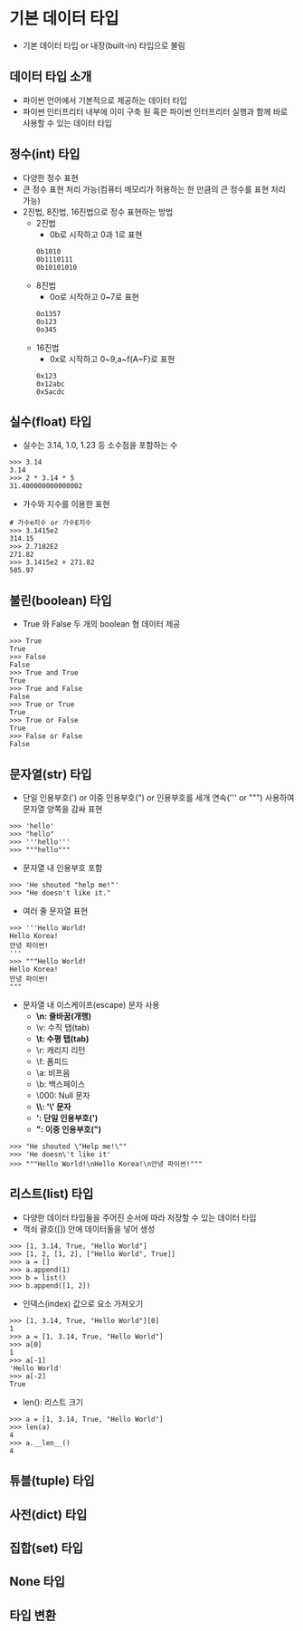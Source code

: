 # 기본 데이터 타입
* 기본 데이터 타입 or 내장(built-in) 타입으로 불림
## 데이터 타입 소개
* 파이썬 언어에서 기본적으로 제공하는 데이터 타입
* 파이썬 인터프리터 내부에 이미 구축 된 혹은 파이썬 인터프리터 실행과 함께 바로 사용할 수 있는 데이터 타입
## 정수(int) 타입
* 다양한 정수 표현
* 큰 정수 표현 처리 가능(컴퓨터 메모리가 허용하는 한 만큼의 큰 정수를 표현 처리 가능)
* 2진법, 8진법, 16진법으로 정수 표현하는 방법
    * 2진법
        * 0b로 시작하고 0과 1로 표현
        ```
        0b1010
        0b1110111
        0b10101010
        ```
    * 8진법
        * 0o로 시작하고 0~7로 표현
        ```
        0o1357
        0o123
        0o345
        ```
    * 16진법
        * 0x로 시작하고 0~9,a~f(A~F)로 표현
        ```
        0x123
        0x12abc
        0x5acdc
        ```
## 실수(float) 타입
* 실수는 3.14, 1.0, 1.23 등 소수점을 포함하는 수
```
>>> 3.14
3.14
>>> 2 * 3.14 * 5
31.400000000000002
```
* 가수와 지수를 이용한 표현
```
# 가수e지수 or 가수E지수
>>> 3.1415e2
314.15
>>> 2.7182E2
271.82
>>> 3.1415e2 + 271.82
585.97
```
## 불린(boolean) 타입
* True 와 False 두 개의 boolean 형 데이터 제공
```
>>> True
True
>>> False
False
>>> True and True
True
>>> True and False
False
>>> True or True
True
>>> True or False
True
>>> False or False
False
```
## 문자열(str) 타입
* 단일 인용부호(') or 이중 인용부호(") or 인용부호를 세개 연속(''' or """) 사용하여 문자열 양쪽을 감싸 표현
```
>>> 'hello'
>>> "hello"
>>> '''hello'''
>>> """hello"""
```
* 문자열 내 인용부호 포함
```
>>> 'He shouted "help me!"'
>>> "He doesn't like it."
```
* 여러 줄 문자열 표현
```
>>> '''Hello World!
Hello Korea!
안녕 파이썬!
'''
>>> """Hello World!
Hello Korea!
안녕 파이썬!
"""
```
* 문자열 내 이스케이프(escape) 문자 사용
    * **\n: 줄바꿈(개행)**
    * \v: 수직 탭(tab)
    * **\t: 수평 탭(tab)**
    * \r: 캐리지 리턴
    * \f: 폼피드
    * \a: 비프음
    * \b: 백스페이스
    * \000: Null 문자
    * **\\\\: '\\' 문자**
    * **\': 단일 인용부호(')**
    * **\": 이중 인용부호(")**
```
>>> "He shouted \"Help me!\""
>>> 'He doesn\'t like it'
>>> """Hello World!\nHello Korea!\n안녕 파이썬!"""
```
## 리스트(list) 타입
* 다양한 데이터 타입들을 주어진 순서에 따라 저장할 수 있는 데이터 타입
* 꺽쇠 괄호([]) 안에 데이터들을 넣어 생성
```
>>> [1, 3.14, True, "Hello World"]
>>> [1, 2, [1, 2], ["Hello World", True]]
>>> a = []
>>> a.append(1)
>>> b = list()
>>> b.append([1, 2])
```
* 인덱스(index) 값으로 요소 가져오기
```
>>> [1, 3.14, True, "Hello World"][0]
1
>>> a = [1, 3.14, True, "Hello World"]
>>> a[0]
1
>>> a[-1]
'Hello World'
>>> a[-2]
True
```
* len(): 리스트 크기
```
>>> a = [1, 3.14, True, "Hello World"]
>>> len(a)
4
>>> a.__len__()
4
```
## 튜블(tuple) 타입
## 사전(dict) 타입
## 집합(set) 타입
## None 타입
## 타입 변환
